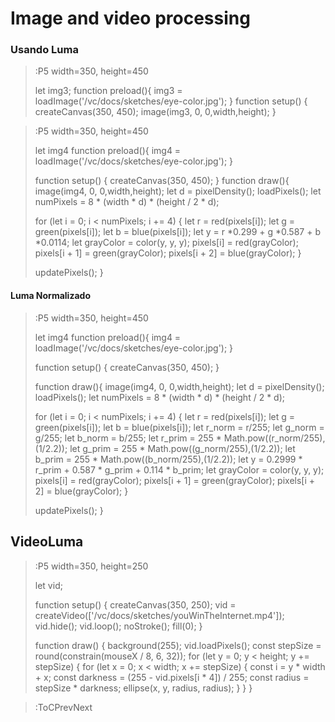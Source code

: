 # Image and video processing

### Usando Luma

> :P5 width=350, height=450
>
> let img3;
> function preload(){
>   img3 = loadImage('/vc/docs/sketches/eye-color.jpg');
>}
> function setup() {
>   createCanvas(350, 450);
>   image(img3, 0, 0,width,height);
> }

> :P5 width=350, height=450
>
> let img4
> function preload(){
>   img4 = loadImage('/vc/docs/sketches/eye-color.jpg');
>}
>
> function setup() {
>   createCanvas(350, 450);
>}
>function draw(){
>   image(img4, 0, 0,width,height);
>   let d = pixelDensity();
>   loadPixels();
>   let numPixels = 8 * (width * d) * (height / 2 * d);
>   
>   for (let i = 0; i < numPixels; i += 4) {
>      let r = red(pixels[i]);
>      let g = green(pixels[i]);
>      let b = blue(pixels[i]);
>      let y = r *0.299 + g *0.587 + b *0.0114;
>      let grayColor = color(y, y, y);
>      pixels[i] = red(grayColor);
>      pixels[i + 1] = green(grayColor);
>      pixels[i + 2] = blue(grayColor);
>    }
>
>   updatePixels();
> }

#### Luma Normalizado

> :P5 width=350, height=450
>
> let img4
> function preload(){
>   img4 = loadImage('/vc/docs/sketches/eye-color.jpg');
>}
>
> function setup() {
>   createCanvas(350, 450);
>}
>
>function draw(){
>   image(img4, 0, 0,width,height);
>   let d = pixelDensity();
>   loadPixels();
>   let numPixels = 8 * (width * d) * (height / 2 * d);
>   
>   for (let i = 0; i < numPixels; i += 4) {
>      let r = red(pixels[i]);
>      let g = green(pixels[i]);
>      let b = blue(pixels[i]);
>      let r_norm = r/255;
>      let g_norm = g/255;
>      let b_norm = b/255;
>      let r_prim = 255 * Math.pow((r_norm/255),(1/2.2));
>      let g_prim = 255 * Math.pow((g_norm/255),(1/2.2));
>      let b_prim = 255 * Math.pow((b_norm/255),(1/2.2));
>      let y = 0.2999 * r_prim + 0.587 * g_prim + 0.114 * b_prim;
>      let grayColor = color(y, y, y);
>      pixels[i] = red(grayColor);
>      pixels[i + 1] = green(grayColor);
>      pixels[i + 2] = blue(grayColor);
>    }
>
>   updatePixels();
> }
> 

## VideoLuma

> :P5 width=350, height=250
>
>let vid;
>
>function setup() {
>    createCanvas(350, 250);
>    vid = createVideo(['/vc/docs/sketches/youWinTheInternet.mp4']);
>    vid.hide();
>    vid.loop();
>    noStroke();
>    fill(0);
>}
>
>function draw() {
>  background(255);
>  vid.loadPixels();
>  const stepSize = round(constrain(mouseX / 8, 6, 32));
>  for (let y = 0; y < height; y += stepSize) {
>    for (let x = 0; x < width; x += stepSize) {
>      const i = y * width + x;
>      const darkness = (255 - vid.pixels[i * 4]) / 255;
>      const radius = stepSize * darkness;
>      ellipse(x, y, radius, radius);
>    }
>  }
>}

>:ToCPrevNext
